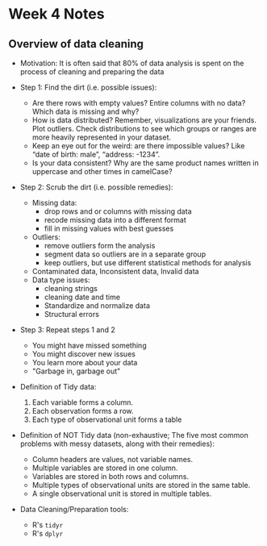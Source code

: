 # Week 4 Notes
## Overview of data cleaning
- Motivation: It is often said that 80% of data analysis is spent on the process of cleaning and preparing the data
- Step 1: Find the dirt (i.e. possible issues):
  - Are there rows with empty values? Entire columns with no data? Which data is missing and why?
  - How is data distributed? Remember, visualizations are your friends. Plot outliers. Check distributions to see which groups or ranges are more heavily represented in your dataset.
  - Keep an eye out for the weird: are there impossible values? Like “date of birth: male”, “address: -1234”.
  - Is your data consistent? Why are the same product names written in uppercase and other times in camelCase?
  
- Step 2: Scrub the dirt (i.e. possible remedies):
  - Missing data:
    - drop rows and or columns with missing data
    - recode missing data into a different format
    - fill in missing values with best guesses
  - Outliers:
    - remove outliers form the analysis
    - segment data so outliers are in a separate group
    - keep outliers, but use different statistical methods for analysis
  - Contaminated data, Inconsistent data, Invalid data
  - Data type issues:
    - cleaning strings
    - cleaning date and time
    - Standardize and normalize data
    - Structural errors
- Step 3: Repeat steps 1 and 2
  - You might have missed something
  - You might discover new issues
  - You learn more about your data
  - "Garbage in, garbage out"
- Definition of Tidy data:
  1. Each variable forms a column.
  2. Each observation forms a row.
  3. Each type of observational unit forms a table
- Definition of NOT Tidy data (non-exhaustive; The five most common problems with messy datasets, along with their remedies):
  - Column headers are values, not variable names.
  - Multiple variables are stored in one column.
  - Variables are stored in both rows and columns.
  - Multiple types of observational units are stored in the same
table.
  - A single observational unit is stored in multiple tables.
- Data Cleaning/Preparation tools:
  - R's `tidyr`
  - R's `dplyr`